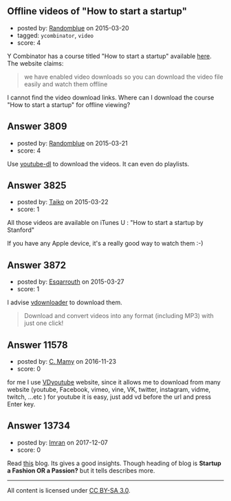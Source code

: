 ## Offline videos of "How to start a startup"

- posted by: [Randomblue](https://stackexchange.com/users/363551/randomblue) on 2015-03-20
- tagged: `ycombinator`, `video`
- score: 4

Y Combinator has a course titled "How to start a startup" available [here](https://startupclass.co/). The website claims:

> we have enabled video downloads so you can download the video file easily and watch them offline

I cannot find the video download links. Where can I download the course "How to start a startup" for offline viewing?


## Answer 3809

- posted by: [Randomblue](https://stackexchange.com/users/363551/randomblue) on 2015-03-21
- score: 4

Use [youtube-dl](http://rg3.github.io/youtube-dl/) to download the videos. It can even do playlists.


## Answer 3825

- posted by: [Taiko](https://stackexchange.com/users/334941/taiko) on 2015-03-22
- score: 1

All those videos are available on iTunes U : "How to start a startup by Stanford"

If you have any Apple device, it's a really good way to watch them :-)


## Answer 3872

- posted by: [Esqarrouth](https://stackexchange.com/users/3055586/esqarrouth) on 2015-03-27
- score: 1

<p>I advise <a href="http://vdownloader.com/" rel="nofollow">vdownloader</a> to download them.   </p>

<blockquote>
  <p>Download and convert videos into any format (including MP3) with just
  one click!</p>
</blockquote>



## Answer 11578

- posted by: [C. Mamy](https://stackexchange.com/users/9709062/c-mamy) on 2016-11-23
- score: 0

<p>for me I use <a href="https://www.vdyoutube.com" rel="nofollow noreferrer">VDyoutube</a> website, since it allows me to download from many website (youtube, Facebook, vimeo, vine, VK, twitter, instagram, vidme, twitch, ...etc )
for youtube it is easy, just add vd before the url and press Enter key.</p>



## Answer 13734

- posted by: [Imran](https://stackexchange.com/users/6976570/imran) on 2017-12-07
- score: 0

<p>Read <a href="https://howtocrackaninterview.blogspot.in/2016/10/startup-fashion-or-passion.html" rel="nofollow noreferrer">this</a> blog. Its gives a good insights.
Though heading of blog is <strong>Startup a Fashion OR a Passion?</strong> but it tells describes more.</p>




---

All content is licensed under [CC BY-SA 3.0](https://creativecommons.org/licenses/by-sa/3.0/).
